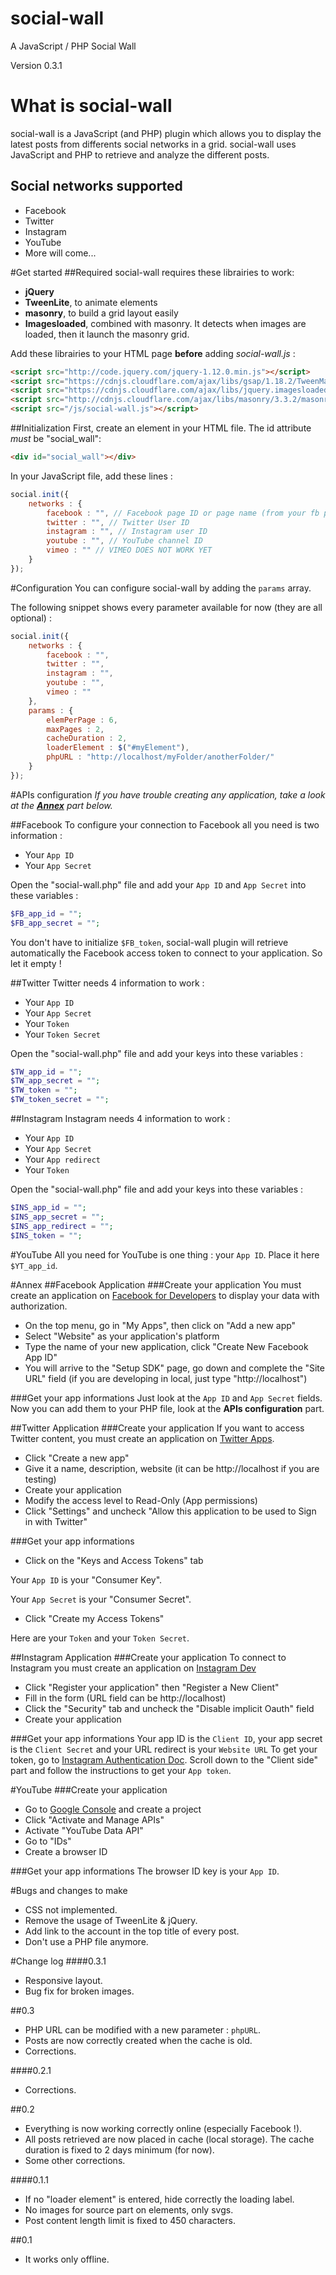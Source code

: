 # social-wall
A JavaScript / PHP Social Wall

Version 0.3.1

# What is social-wall
social-wall is a JavaScript (and PHP) plugin which allows you to display the latest posts from differents social networks in a grid.
social-wall uses JavaScript and PHP to retrieve and analyze the different posts.
## Social networks supported
* Facebook
* Twitter
* Instagram
* YouTube
* More will come...

#Get started
##Required
social-wall requires these librairies to work:
* **jQuery**
* **TweenLite**, to animate elements
* **masonry**, to build a grid layout easily
* **Imagesloaded**, combined with masonry. It detects when images are loaded, then it launch the masonry grid.

Add these librairies to your HTML page **before** adding _social-wall.js_ :

``` HTML
<script src="http://code.jquery.com/jquery-1.12.0.min.js"></script>
<script src="https://cdnjs.cloudflare.com/ajax/libs/gsap/1.18.2/TweenMax.min.js"></script>
<script src="https://cdnjs.cloudflare.com/ajax/libs/jquery.imagesloaded/4.0.0/imagesloaded.pkgd.min.js"></script>
<script src="http://cdnjs.cloudflare.com/ajax/libs/masonry/3.3.2/masonry.pkgd.min.js"></script>
<script src="/js/social-wall.js"></script>
```

##Initialization
First, create an element in your HTML file. The id attribute _must_ be "social_wall":
``` HTML
<div id="social_wall"></div>
```

In your JavaScript file, add these lines :

``` JavaScript
social.init({
	networks : {
		facebook : "", // Facebook page ID or page name (from your fb page url)
		twitter : "", // Twitter User ID
		instagram : "", // Instagram user ID
		youtube : "", // YouTube channel ID
		vimeo : "" // VIMEO DOES NOT WORK YET
	}
});
```

#Configuration
You can configure social-wall by adding the `params` array.

The following snippet shows every parameter available for now (they are all optional) :

``` JavaScript
social.init({
	networks : {
		facebook : "",
		twitter : "",
		instagram : "",
		youtube : "",
		vimeo : ""
	},
	params : {
		elemPerPage : 6,
		maxPages : 2,
		cacheDuration : 2,
		loaderElement : $("#myElement"),
		phpURL : "http://localhost/myFolder/anotherFolder/"
	}
});
```

#APIs configuration
_If you have trouble creating any application, take a look at the **[Annex](#annex)** part below._

##Facebook
To configure your connection to Facebook all you need is two information :
* Your `App ID`
* Your `App Secret`

Open the "social-wall.php" file and add your `App ID` and `App Secret` into these variables :
``` PHP
$FB_app_id = "";
$FB_app_secret = "";
```
You don't have to initialize `$FB_token`, social-wall plugin will retrieve automatically the Facebook access token to connect to your application. So let it empty !

##Twitter
Twitter needs 4 information to work :
* Your `App ID`
* Your `App Secret`
* Your `Token`
* Your `Token Secret`

Open the "social-wall.php" file and add your keys into these variables :
``` PHP
$TW_app_id = "";
$TW_app_secret = "";
$TW_token = "";
$TW_token_secret = "";
```

##Instagram
Instagram needs 4 information to work :
* Your `App ID`
* Your `App Secret`
* Your `App redirect`
* Your `Token`

Open the "social-wall.php" file and add your keys into these variables :
``` PHP
$INS_app_id = "";
$INS_app_secret = "";
$INS_app_redirect = "";
$INS_token = "";
```

#YouTube
All you need for YouTube is one thing : your `App ID`. Place it here `$YT_app_id`.

#Annex
##Facebook Application
###Create your application
You must create an application on [Facebook for Developers](https://developers.facebook.com/) to display your data with authorization.
* On the top menu, go in "My Apps", then click on "Add a new app"
* Select "Website" as your application's platform
* Type the name of your new application, click "Create New Facebook App ID"
* You will arrive to the "Setup SDK" page, go down and complete the "Site URL" field (if you are developing in local, just type "http://localhost")

###Get your app informations
Just look at the `App ID` and `App Secret` fields. Now you can add them to your PHP file, look at the **APIs configuration** part.

##Twitter Application
###Create your application
If you want to access Twitter content, you must create an application on [Twitter Apps](https://apps.twitter.com/).
* Click "Create a new app"
* Give it a name, description, website (it can be http://localhost if you are testing)
* Create your application
* Modify the access level to Read-Only (App permissions)
* Click "Settings" and uncheck "Allow this application to be used to Sign in with Twitter"

###Get your app informations
* Click on the "Keys and Access Tokens" tab

Your `App ID` is your "Consumer Key".

Your `App Secret` is your "Consumer Secret".

* Click "Create my Access Tokens"

Here are your `Token` and your `Token Secret`.

##Instagram Application
###Create your application
To connect to Instagram you must create an application on [Instagram Dev](https://www.instagram.com/developer/)
* Click "Register your application" then "Register a New Client"
* Fill in the form (URL field can be http://localhost)
* Click the "Security" tab and uncheck the "Disable implicit Oauth" field
* Create your application

###Get your app informations
Your app ID is the `Client ID`, your app secret is the `Client Secret` and your URL redirect is your `Website URL`
To get your token, go to [Instagram Authentication Doc](https://www.instagram.com/developer/authentication/).
Scroll down to the "Client side" part and follow the instructions to get your `App token`.

#YouTube
###Create your application
* Go to [Google Console](https://console.developers.google.com/) and create a project
* Click "Activate and Manage APIs"
* Activate "YouTube Data API"
* Go to "IDs"
* Create a browser ID

###Get your app informations
The browser ID key is your `App ID`.

#Bugs and changes to make
* CSS not implemented.
* Remove the usage of TweenLite & jQuery.
* Add link to the account in the top title of every post.
* Don't use a PHP file anymore.

#Change log
####0.3.1
* Responsive layout.
* Bug fix for broken images.

##0.3
* PHP URL can be modified with a new parameter : `phpURL`.
* Posts are now correctly created when the cache is old.
* Corrections.

####0.2.1
* Corrections.

##0.2
* Everything is now working correctly online (especially Facebook !).
* All posts retrieved are now placed in cache (local storage). The cache duration is fixed to 2 days minimum (for now).
* Some other corrections.

####0.1.1
* If no "loader element" is entered, hide correctly the loading label.
* No images for source part on elements, only svgs.
* Post content length limit is fixed to 450 characters.

##0.1
* It works only offline.
